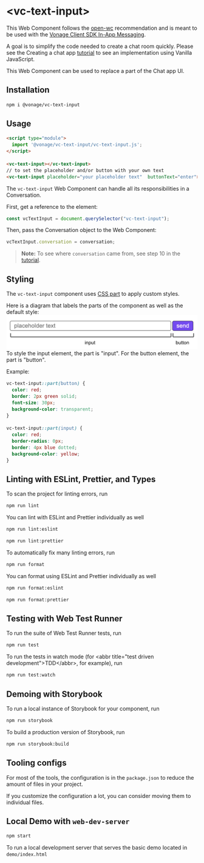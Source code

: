 # \<vc-text-input>

This Web Component follows the [open-wc](https://github.com/open-wc/open-wc) recommendation and is meant to be used with the [Vonage Client SDK In-App Messaging](https://developer.nexmo.com/client-sdk/in-app-messaging/overview).

A goal is to simplify the code needed to create a chat room quickly. Please see the Creating a chat app [tutorial](https://developer.nexmo.com/client-sdk/tutorials/in-app-messaging/introduction/javascript) to see an implementation using Vanilla JavaScript.

This Web Component can be used to replace a part of the Chat app UI.

## Installation
```bash
npm i @vonage/vc-text-input
```

## Usage
```html
<script type="module">
  import '@vonage/vc-text-input/vc-text-input.js';
</script>

<vc-text-input></vc-text-input>
// to set the placeholder and/or button with your own text
<vc-text-input placeholder="your placeholder text"  buttonText="enter"></vc-text-input>
```
The `vc-text-input` Web Component can handle all its responsibilities in a Conversation.

First, get a reference to the element:
```js
const vcTextInput = document.querySelector("vc-text-input");
```

Then, pass the Conversation object to the Web Component:
```js
vcTextInput.conversation = conversation;
```
> **Note:** To see where `conversation` came from, see step 10 in the [tutorial](https://developer.nexmo.com/client-sdk/tutorials/in-app-messaging/client-sdk/in-app-messaging/join-conversation/javascript).

## Styling
The `vc-text-input` component uses [CSS part](https://developer.mozilla.org/en-US/docs/Web/CSS/::part) to apply custom styles.

Here is a diagram that labels the parts of the component as well as the default style:
![Diagram labeling the parts of the component](vc-text-input-style-diagram.jpg "Diagram labeling the parts of the component]")
To style the input element, the part is "input". For the button element, the part is "button".

Example:
```css
vc-text-input::part(button) {
  color: red;
  border: 2px green solid;
  font-size: 30px;
  background-color: transparent;
}

vc-text-input::part(input) {
  color: red;
  border-radius: 0px;
  border: 4px blue dotted;
  background-color: yellow;
}
```

## Linting with ESLint, Prettier, and Types
To scan the project for linting errors, run
```bash
npm run lint
```

You can lint with ESLint and Prettier individually as well
```bash
npm run lint:eslint
```
```bash
npm run lint:prettier
```

To automatically fix many linting errors, run
```bash
npm run format
```

You can format using ESLint and Prettier individually as well
```bash
npm run format:eslint
```
```bash
npm run format:prettier
```

## Testing with Web Test Runner
To run the suite of Web Test Runner tests, run
```bash
npm run test
```

To run the tests in watch mode (for &lt;abbr title=&#34;test driven development&#34;&gt;TDD&lt;/abbr&gt;, for example), run

```bash
npm run test:watch
```

## Demoing with Storybook
To run a local instance of Storybook for your component, run
```bash
npm run storybook
```

To build a production version of Storybook, run
```bash
npm run storybook:build
```


## Tooling configs

For most of the tools, the configuration is in the `package.json` to reduce the amount of files in your project.

If you customize the configuration a lot, you can consider moving them to individual files.

## Local Demo with `web-dev-server`
```bash
npm start
```
To run a local development server that serves the basic demo located in `demo/index.html`
